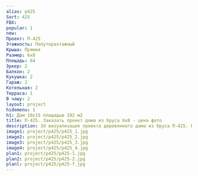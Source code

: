 ```yaml
---
alias: p425
Sort: 425
FBX: 
popular: 1
new: 
Проект: П-425
Этажность: Полутораэтажный
Крыша: Прямая
Размер: 6х8
Площадь: 64
Эркер: 2
Балкон: 2
Кукушка: 2
Гараж: 2
Котельная: 2
Терраса: 1
В чашу: 2
layout: project
hidemenu: 1
h1: Дом 10х15 площадью 192 м2
title: П-425. Заказать проект дома из бруса 6х8 - цена фото
description: 3d визуализация проекта деревянного дома из бруса П-425. Площадь 64 м2, размер 6х8. Вы можете внести любые изменения в проект.
image1: project/p425/p425_1.jpg
image2: project/p425/p425_2.jpg
image3: project/p425/p425_3.jpg
image4: project/p425/p425_4.jpg
plan1: project/p425/p425-1.jpg
plan2: project/p425/p425-2.jpg
planl: project/p425/p425-f.jpg
---
```

